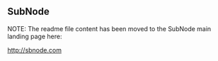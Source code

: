 ## SubNode

NOTE: The readme file content has been moved to the SubNode main landing page here:

http://sbnode.com
  
